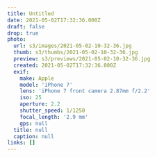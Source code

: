 ```yaml
---
title: Untitled
date: 2021-05-02T17:32:36.000Z
draft: false
drop: true
photo:
  url: s3/images/2021-05-02-10-32-36.jpg
  thumb: s3/thumbs/2021-05-02-10-32-36.jpg
  preview: s3/previews/2021-05-02-10-32-36.jpg
  created: 2021-05-02T17:32:36.000Z
  exif:
    make: Apple
    model: 'iPhone 7'
    lens: 'iPhone 7 front camera 2.87mm f/2.2'
    iso: 25
    aperture: 2.2
    shutter_speed: 1/1250
    focal_length: '2.9 mm'
    gps: null
  title: null
  caption: null
links: []
---
```

